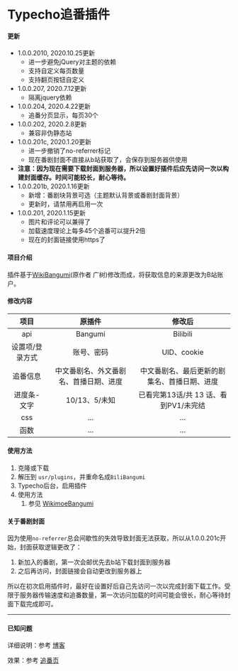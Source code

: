# Typecho追番插件

#### 更新

- 1.0.0.2010, 2020.10.25更新
	- 进一步避免jQuery对主题的依赖
	- 支持自定义每页数量
	- 支持翻页按钮自定义
- 1.0.0.207, 2020.7.12更新
  - 隔离jquery依赖
- 1.0.0.204, 2020.4.22更新
	- 追番分页显示，每页30个
- 1.0.0.202, 2020.2.8更新
	- 兼容非伪静态站
- 1.0.0.201c, 2020.1.20更新
	- 进一步撤销了no-referrer标记
	- 现在番剧封面不直接从b站获取了，会保存到服务器供使用
- **注意：因为现在需要下载封面到服务器，所以设置好插件后应先访问一次以构建封面缓存。时间可能较长，耐心等待。**
- 1.0.0.201b, 2020.1.16更新
	- 新增：番剧块背景可选（主题默认背景或番剧封面背景）
	- 更新时，请禁用再启用一次
- 1.0.0.201, 2020.1.15更新
	- 图片和评论可以兼得了
	- 加载速度理论上每多45个追番可以提升2倍
	- 现在的封面链接使用https了

#### 项目介绍
插件基于[WikiBangumi](https://www.wikimoe.com/?post=136)(原作者 广树)修改而成，将获取信息的来源更改为B站账户。

#### 修改内容

|      项目       |                 原插件                 |                    修改后                    |
| :-------------: | :------------------------------------: | :------------------------------------------: |
|       api       |                Bangumi                 |                   Bilibili                   |
| 设置项/登录方式 |               账号、密码               |                 UID、cookie                  |
|    追番信息     | 中文番剧名、外文番剧名、首播日期、进度 | 中文番剧名、最后更新的剧集名、首播日期、进度 |
|   进度条-文字   |             10/13、5/未知              |    已看完第13话/共 13 话、看到PV1/未完结     |
|       css       |                   …                    |                      …                       |
|      函数       |                   …                    |                      …                       |

#### 使用方法

1. 克隆或下载
2. 解压到 `usr/plugins`，并重命名成`BiliBangumi`
3. Typecho后台，启用插件
4. 使用方法
	1. 参见 [WikimoeBangumi](https://www.wikimoe.com/?post=136)

#### 关于番剧封面

因为使用`no-referrer`总会间歇性的失效导致封面无法获取，所以从1.0.0.201c开始，封面获取逻辑更改了：

1. 新加入的番剧，第一次会邮优先去b站下载封面到服务器
2. 之后再访问，封面链接会自动更改到服务器上

所以在初次启用插件时，最好在设置好后自己先访问一次以完成封面下载工作。受限于服务器传输速度和追番数量，第一次访问加载的时间可能会很长，耐心等待封面下载完成即可。

---

#### 已知问题

详细说明：参考 [博客](https://www.bwsl.wang/csother/85.html)

效果：参考 [追番页](http://58.87.102.195/bangumi.html)

